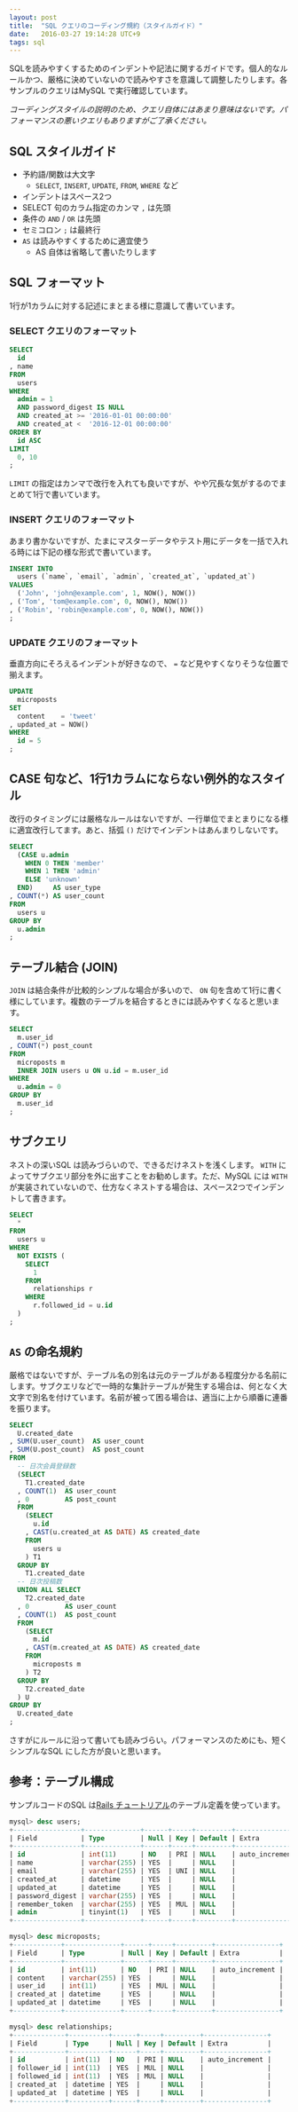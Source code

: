 ```yaml
---
layout: post
title:  "SQL クエリのコーディング規約（スタイルガイド）"
date:   2016-03-27 19:14:28 UTC+9
tags: sql
---
```


SQLを読みやすくするためのインデントや記法に関するガイドです。個人的なルールかつ、厳格に決めていないので読みやすさを意識して調整したりします。各サンプルのクエリはMySQL で実行確認しています。

_コーディングスタイルの説明のため、クエリ自体にはあまり意味はないです。パフォーマンスの悪いクエリもありますがご了承ください。_

## SQL スタイルガイド

- 予約語/関数は大文字
    - `SELECT`, `INSERT`, `UPDATE`, `FROM`, `WHERE` など
- インデントはスペース2つ
- SELECT 句のカラム指定のカンマ `,` は先頭
- 条件の `AND` / `OR` は先頭
- セミコロン `;` は最終行
- `AS` は読みやすくするために適宜使う
    - AS 自体は省略して書いたりします

## SQL フォーマット

1行が1カラムに対する記述にまとまる様に意識して書いています。

### SELECT クエリのフォーマット

~~~sql
SELECT
  id
, name
FROM
  users
WHERE
  admin = 1
  AND password_digest IS NULL
  AND created_at >= '2016-01-01 00:00:00'
  AND created_at <  '2016-12-01 00:00:00'
ORDER BY
  id ASC
LIMIT
  0, 10
;
~~~

`LIMIT` の指定はカンマで改行を入れても良いですが、やや冗長な気がするのでまとめて1行で書いています。

### INSERT クエリのフォーマット

あまり書かないですが、たまにマスターデータやテスト用にデータを一括で入れる時には下記の様な形式で書いています。

~~~sql
INSERT INTO
  users (`name`, `email`, `admin`, `created_at`, `updated_at`)
VALUES
  ('John', 'john@example.com', 1, NOW(), NOW())
, ('Tom', 'tom@example.com', 0, NOW(), NOW())
, ('Robin', 'robin@example.com', 0, NOW(), NOW())
;
~~~

### UPDATE クエリのフォーマット

垂直方向にそろえるインデントが好きなので、 `=` など見やすくなりそうな位置で揃えます。

~~~sql
UPDATE
  microposts
SET
  content    = 'tweet'
, updated_at = NOW()
WHERE
  id = 5
;
~~~

## CASE 句など、1行1カラムにならない例外的なスタイル

改行のタイミングには厳格なルールはないですが、一行単位でまとまりになる様に適宜改行してます。あと、括弧 `()` だけでインデントはあんまりしないです。

~~~sql
SELECT
  (CASE u.admin
    WHEN 0 THEN 'member'
    WHEN 1 THEN 'admin'
    ELSE 'unknown'
  END)     AS user_type
, COUNT(*) AS user_count
FROM
  users u
GROUP BY
  u.admin
;
~~~

## テーブル結合 (JOIN)

`JOIN` は結合条件が比較的シンプルな場合が多いので、 `ON` 句を含めて1行に書く様にしています。複数のテーブルを結合するときには読みやすくなると思います。

~~~sql
SELECT
  m.user_id
, COUNT(*) post_count
FROM
  microposts m
  INNER JOIN users u ON u.id = m.user_id
WHERE
  u.admin = 0
GROUP BY
  m.user_id
;
~~~


## サブクエリ

ネストの深いSQL は読みづらいので、できるだけネストを浅くします。 `WITH` によってサブクエリ部分を外に出すことをお勧めします。ただ、MySQL には `WITH` が実装されていないので、仕方なくネストする場合は、スペース2つでインデントして書きます。

~~~sql
SELECT
  *
FROM
  users u
WHERE
  NOT EXISTS (
    SELECT
      1
    FROM
      relationships r
    WHERE
      r.followed_id = u.id
  )
;
~~~

## `AS` の命名規約

厳格ではないですが、テーブル名の別名は元のテーブルがある程度分かる名前にします。サブクエリなどで一時的な集計テーブルが発生する場合は、何となく大文字で別名を付けています。名前が被って困る場合は、適当に上から順番に連番を振ります。

~~~sql
SELECT
  U.created_date
, SUM(U.user_count)  AS user_count
, SUM(U.post_count)  AS post_count
FROM
  -- 日次会員登録数
  (SELECT
    T1.created_date
  , COUNT(1)  AS user_count
  , 0         AS post_count
  FROM
    (SELECT
      u.id
    , CAST(u.created_at AS DATE) AS created_date
    FROM
      users u
    ) T1
  GROUP BY
    T1.created_date
  -- 日次投稿数
  UNION ALL SELECT
    T2.created_date
  , 0         AS user_count
  , COUNT(1)  AS post_count
  FROM
    (SELECT
      m.id
    , CAST(m.created_at AS DATE) AS created_date
    FROM
      microposts m
    ) T2
  GROUP BY
    T2.created_date
  ) U
GROUP BY
  U.created_date
;
~~~

さすがにルールに沿って書いても読みづらい。パフォーマンスのためにも、短くシンプルなSQL にした方が良いと思います。

## 参考：テーブル構成

サンプルコードのSQL は[Rails チュートリアル](http://railstutorial.jp/)のテーブル定義を使っています。

~~~sql
mysql> desc users;
+-----------------+--------------+------+-----+---------+----------------+
| Field           | Type         | Null | Key | Default | Extra          |
+-----------------+--------------+------+-----+---------+----------------+
| id              | int(11)      | NO   | PRI | NULL    | auto_increment |
| name            | varchar(255) | YES  |     | NULL    |                |
| email           | varchar(255) | YES  | UNI | NULL    |                |
| created_at      | datetime     | YES  |     | NULL    |                |
| updated_at      | datetime     | YES  |     | NULL    |                |
| password_digest | varchar(255) | YES  |     | NULL    |                |
| remember_token  | varchar(255) | YES  | MUL | NULL    |                |
| admin           | tinyint(1)   | YES  |     | NULL    |                |
+-----------------+--------------+------+-----+---------+----------------+

mysql> desc microposts;
+------------+--------------+------+-----+---------+----------------+
| Field      | Type         | Null | Key | Default | Extra          |
+------------+--------------+------+-----+---------+----------------+
| id         | int(11)      | NO   | PRI | NULL    | auto_increment |
| content    | varchar(255) | YES  |     | NULL    |                |
| user_id    | int(11)      | YES  | MUL | NULL    |                |
| created_at | datetime     | YES  |     | NULL    |                |
| updated_at | datetime     | YES  |     | NULL    |                |
+------------+--------------+------+-----+---------+----------------+

mysql> desc relationships;
+-------------+----------+------+-----+---------+----------------+
| Field       | Type     | Null | Key | Default | Extra          |
+-------------+----------+------+-----+---------+----------------+
| id          | int(11)  | NO   | PRI | NULL    | auto_increment |
| follower_id | int(11)  | YES  | MUL | NULL    |                |
| followed_id | int(11)  | YES  | MUL | NULL    |                |
| created_at  | datetime | YES  |     | NULL    |                |
| updated_at  | datetime | YES  |     | NULL    |                |
+-------------+----------+------+-----+---------+----------------+
~~~
